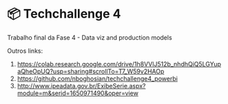 # 📦 Techchallenge 4


Trabalho final da Fase 4 - Data viz and production models

Outros links: 
1. https://colab.research.google.com/drive/1h8VVlJ512b_nhdhQiQ5LGYupaQheOpUQ?usp=sharing#scrollTo=T7_W59v2HAOp
2. https://github.com/nboghosian/techchallenge4_powerbi
3. http://www.ipeadata.gov.br/ExibeSerie.aspx?module=m&serid=1650971490&oper=view
